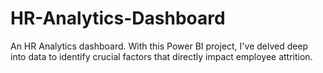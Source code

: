 # HR-Analytics-Dashboard
An HR Analytics dashboard. With this Power BI project, I've delved deep into data to identify crucial factors that directly impact employee attrition.
